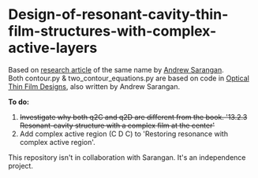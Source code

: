 # Design-of-resonant-cavity-thin-film-structures-with-complex-active-layers
Based on [research article](https://doi.org/10.1364/JOSAB.404894) of the same name by [Andrew Sarangan](https://udayton.edu/directory/engineering/electrooptics_grad/sarangan_andrew.php). <br />
Both contour.py & two_contour_equations.py are based on code in [Optical Thin Film Designs](https://doi.org/10.1201/9780429423352), also written by Andrew Sarangan.

<b>To do:</b> <br />
1. ~~Investigate why both q2C and q2D are different from the book. '13.2.3 Resonant-cavity structure with a complex film at the center'~~
2. Add complex active region (C D C) to 'Restoring resonance with complex active region'.


This repository isn't in collaboration with Sarangan. It's an independence project.
